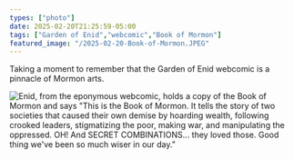 ```yaml
---
types: ["photo"]
date: 2025-02-20T21:25:59-05:00
tags: ["Garden of Enid","webcomic","Book of Mormon"]
featured_image: "/2025-02-20-Book-of-Mormon.JPEG"
---
```

Taking a moment to remember that the Garden of Enid webcomic is a pinnacle of Mormon arts.

![Enid, from the eponymous webcomic, holds a copy of the Book of Mormon and says "This is the Book of Mormon. It tells the story of two societies that caused their own demise by hoarding wealth, following crooked leaders, stigmatizing the poor, making war, and manipulating the oppressed. OH! And SECRET COMBINATIONS... they loved those. Good thing we've been so much wiser in our day."](/2025-02-20-Book-of-Mormon.JPEG)
